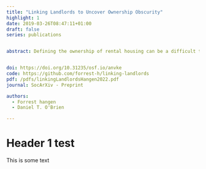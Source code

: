 ```yaml
---
title: "Linking Landlords to Uncover Ownership Obscurity"
highlight: 1
date: 2019-03-26T08:47:11+01:00
draft: false
series: publications


abstract: Defining the ownership of rental housing can be a difficult task. In recent years there has been an increasing obscurity of ownership in administrative records as more property owners use Limited Liability Companies (LLCs) on deeds and in tax assessment records. In many cases, this obscures the nature and scale of ownership and makes research into property ownership, investors, and landlords more challenging. To overcome these challenges, we compare different text-matching methods within property tax assessment records in Boston, MA from 2004-2019. We show that the source of the difficulty in creating an accurate knowledge of landlords and their portfolios of properties has shifted in the past decade from the scale of data and the messy nature of administrative data to an intentional strategy of obscurity through LLCs. To do so, we incorporate linking to corporate records to uncover intentional ownership obscurity. We assess the prevalence of obscurity among landlords as well as the extent to which it is undermining our ability to observe patterns in rental housing in ways that cannot be accounted for solely with text-matching. These include how obscurity hides not only an increasing consolidation of property ownership in the past decade, but also concentrations of disorder and evictions. In doing so, we demonstrate a comprehensive method for uncovering this obscurity and show how this representation of property ownership can form the basis for understanding inequities in rental housing and the effects of property consolidation.


doi: https://doi.org/10.31235/osf.io/anvke
code: https://github.com/forrest-h/linking-landlords
pdf: /pdfs/linkingLandlordsHangen2022.pdf
journal: SocArXiv - Preprint

authors:
  - Forrest hangen
  - Daniel T. O'Brien

---
```



# Header 1 test
This is some text
